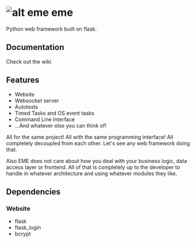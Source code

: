 # ![alt eme](https://github.com/oboforty/eme/blob/master/logo.png "EME") eme
Python web framework built on flask.

## Documentation

Check out the wiki


## Features

- Website
- Websocket server
- Autotests
- Timed Tasks and OS event tasks
- Command Line Interface
- ...And whatever else you can think of!

All for the same project! All with the same programming interface! All completely decoupled from each other.
Let's see any web framework doing that.

Also EME does not care about how you deal with your business logic, data access layer or frontend. All of that is completely up to the developer to handle in whatever architecture and using whatever modules they like.

## Dependencies

### Website
- flask
- flask_login
- bcrypt

